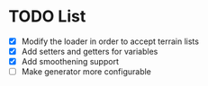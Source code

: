# TODO List

- [x] Modify the loader in order to accept terrain lists
- [x] Add setters and getters for variables
- [x] Add smoothening support
- [ ] Make generator more configurable

